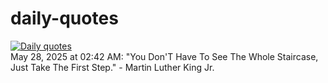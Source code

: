 # daily-quotes
[![Daily quotes](https://github.com/ceepu8/daily-quotes/actions/workflows/daily-quote.yml/badge.svg)](https://github.com/ceepu8/daily-quotes/actions/workflows/daily-quote.yml)<br/>
May 28, 2025 at 02:42 AM: "You Don'T Have To See The Whole Staircase, Just Take The First Step." - Martin Luther King  Jr.
